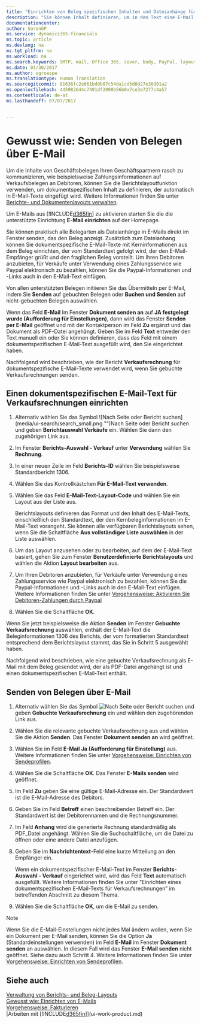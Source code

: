 ```yaml
---
title: "Einrichten von Beleg spezifischen Inhalten und Dateianhänge für E-Mails| Microsoft Docs"
description: "Sie können Inhalt definieren, um in den Text eine E-Mail beispielsweise ein Paypal-Link einzufügen. Bestellanforderungen können auch Dokumente an eine E-Mail-Nachricht angehängt werden."
documentationcenter: 
author: SorenGP
ms.service: dynamics365-financials
ms.topic: article
ms.devlang: na
ms.tgt_pltfrm: na
ms.workload: na
ms.search.keywords: SMTP, mail, Office 365, cover, body, PayPal, layout
ms.date: 03/30/2017
ms.author: sgroespe
ms.translationtype: Human Translation
ms.sourcegitcommit: 81636fc2e661bd9b07c54da1cd5d0d27e30d01a2
ms.openlocfilehash: 445982644c7491df2090b56b0a7ce3e7277c4a57
ms.contentlocale: de-at
ms.lasthandoff: 07/07/2017


---
```

# <a name="how-to-send-documents-by-email"></a>Gewusst wie: Senden von Belegen über E-Mail
Um die Inhalte von Geschäftsbelegen Ihren Geschäftspartnern rasch zu kommunizieren, wie beispielsweise Zahlungsinformationen auf Verkaufsbelegen an Debitoren, können Sie die Berichtslayoutfunktion verwenden, um dokumentspezifischen Inhalt zu definieren, der automatisch in E-Mail-Texte eingefügt wird. Weitere Informationen finden Sie unter [Berichte- und Dokumentenlayouts verwalten](ui-manage-report-layouts.md).

Um E-Mails aus [!INCLUDE[d365fin](includes/d365fin_md.md)] zu aktivieren starten Sie die die unterstützte Einrichtung **E-Mail einrichten** auf der Homepage.

Sie können praktisch alle Belegarten als Dateianhänge in E-Mails direkt im Fenster senden, das den Beleg anzeigt. Zusätzlich zum Dateianhang können Sie dokumentspezifische E-Mail-Texte mit Kerninformationen aus dem Beleg einrichten, der vom Standardtext gefolgt wird, der den E-Mail-Empfänger grüßt und den fraglichen Beleg vorstellt. Um Ihren Debitoren anzubieten, für Verkäufe unter Verwendung eines Zahlungsservice wie Paypal elektronisch zu bezahlen, können Sie die Paypal-Informationen und -Links auch in den E-Mail-Text einfügen.

Von allen unterstützten Belegen initiieren Sie das Übermitteln per E-Mail, indem Sie **Senden** auf gebuchten Belegen oder **Buchen und Senden** auf nicht-gebuchten Belegen auswählen.

Wenn das Feld **E-Mail** Im Fenster **Dokument senden an** auf **JA festgelegt wurde (Aufforderung für Einstellungen)**, dann wird das Fenster **Senden per E-Mail** geöffnet und mit der Kontaktperson im Feld **Zu** ergänzt und das Dokument als PDF-Datei angehängt. Geben Sie im Feld **Text** entweder den Text manuell ein oder Sie können definieren, dass das Feld mit einem dokumentspezifischen E-Mail-Text ausgefüllt wird, den Sie eingerichtet haben.

Nachfolgend wird beschrieben, wie der Bericht **Verkaufsrechnung** für dokumentspezifische E-Mail-Texte verwendet wird, wenn Sie gebuchte Verkaufsrechnungen senden.

## <a name="to-set-up-a-document-specific-email-body-for-sales-invoices"></a>Einen dokumentspezifischen E-Mail-Text für Verkaufsrechnungen einrichten
1. Alternativ wählen Sie das Symbol ![Nach Seite oder Bericht suchen] (media/ui-search/search_small.png "")Nach Seite oder Bericht suchen und geben **Berichtauswahl Verkäufe** ein. Wählen Sie dann den zugehörigen Link aus.
2. Im Fenster **Berichts-Auswahl - Verkauf** unter **Verwendung** wählen Sie **Rechnung**.
3. In einer neuen Zeile im Feld **Berichts-ID** wählen Sie beispielsweise Standardbericht 1306.
4. Wählen Sie das Kontrollkästchen **Für E-Mail-Text verwenden**.
5. Wählen Sie das Feld **E-Mail-Text-Layout-Code** und wählen Sie ein Layout aus der Liste aus.

    Berichtslayouts definieren das Format und den Inhalt des E-Mail-Texts, einschließlich den Standardtext, der den Kernbeleginformationen im E-Mail-Text vorangeht. Sie können alle verfügbaren Berichtslayouts sehen, wenn Sie die Schaltfläche **Aus vollständiger Liste auswählen** in der Liste auswählen.
6. Um das Layout anzusehen oder zu bearbeiten, auf dem der E-Mail-Text basiert, gehen Sie zum Fenster **Benutzerdefinierte Berichtslayouts** und wählen die Aktion **Layout bearbeiten** aus.
7. Um Ihren Debitoren anzubieten, für Verkäufe unter Verwendung eines Zahlungsservice wie Paypal elektronisch zu bezahlen, können Sie die Paypal-Informationen und -Links auch in den E-Mail-Text einfügen. Weitere Informationen finden Sie unter [Vorgehensweise: Aktivieren Sie Debitoren-Zahlungen durch Paypal](sales-how-enable-payment-service-extensions.md)
8. Wählen Sie die Schaltfläche **OK**.

Wenn Sie jetzt beispielsweise die Aktion **Senden** im Fenster **Gebuchte Verkaufsrechnung** auswählen, enthält der E-Mail-Text die Beleginformationen 1306 des Berichts, der vom formatierten Standardtext entsprechend dem Berichtslayout stammt, das Sie in Schritt 5 ausgewählt haben.

Nachfolgend wird beschrieben, wie eine gebuchte Verkaufsrechnung als E-Mail mit dem Beleg gesendet wird, der als PDF-Datei angehängt ist und einen dokumentspezifischen E-Mail-Text enthält.

## <a name="to-send-documents-by-email"></a>Senden von Belegen über E-Mail
1. Alternativ wählen Sie das Symbol ![Nach Seite oder Bericht suchen](media/ui-search/search_small.png "Nach Seite oder Bericht suchen") und geben **Gebuchte Verkaufsrechnung** ein und wählen den zugehörenden Link aus.
2. Wählen Sie die relevante gebuchte Verkaufsrechnung aus und wählen Sie die Aktion **Senden**. Das Fenster **Dokument senden an** wird geöffnet.
3. Wählen Sie im Feld **E-Mail** **Ja (Aufforderung für Einstellung)** aus. Weitere Informationen finden Sie unter [Vorgehensweise: Einrichten von Sendeprofilen](sales-how-setup-document-send-profiles.md).
4. Wählen Sie die Schaltfläche **OK**. Das Fenster **E-Mails senden** wird geöffnet.
5. Im Feld **Zu** geben Sie eine gültige E-Mail-Adresse ein. Der Standardwert ist die E-Mail-Adresse des Debitors.
6. Geben Sie im Feld **Betreff** einen beschreibenden Betreff ein. Der Standardwert ist der Debitorennamen und die Rechnungsnummer.
7. Im Feld **Anhang** wird die generierte Rechnung standardmäßig als PDF_Datei angehängt. Wählen Sie die Suchschaltfläche, um die Datei zu öffnen oder eine andere Datei anzufügen.
8. Geben Sie im **Nachrichtentext**-Feld eine kurze Mitteilung an den Empfänger ein.

    Wenn ein dokumentspezifischer E-Mail-Text im Fenster **Berichts-Auswahl - Verkauf** eingerichtet wird, wird das Feld **Text** automatisch ausgefüllt. Weitere Informationen finden Sie unter “Einrichten eines dokumentspezifischen E-Mail-Texts für Verkaufsrechnungen” im betreffenden Abschnitt zu diesem Thema.
9. Wählen Sie die Schaltfläche **OK**, um die E-Mail zu senden.

> [!NOTE]  
>   Wenn Sie die E-Mail-Einstellungen nicht jedes Mal ändern wollen, wenn Sie ein Dokument per E-Mail senden, können Sie die Option **Ja** (Standardeinstellungen verwenden) im Feld **E-Mail** im Fenster **Dokument senden** an auswählen. In diesem Fall wird das Fenster **E-Mail senden** nicht geöffnet. Siehe dazu auch Schritt 4. Weitere Informationen finden Sie unter [Vorgehensweise: Einrichten von Sendeprofilen](sales-how-setup-document-send-profiles.md).

## <a name="see-also"></a>Siehe auch
[Verwaltung von Berichts- und Beleg-Layouts](ui-manage-report-layouts.md)  
[Gewusst wie: Einrichten von E-Mails](madeira-how-setup-email.md)  
[Vorgehensweise: Fakturieren](sales-how-invoice-sales.md)  
[Arbeiten mit [!INCLUDE[d365fin](includes/d365fin_md.md)]](ui-work-product.md)

